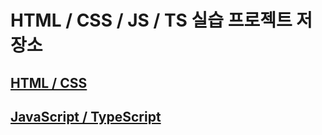 # HTML / CSS / JS / TS 실습 프로젝트 저장소

## [HTML / CSS](https://github.com/donghun-k/front-end-basic/tree/main/html-css)

## [JavaScript / TypeScript](https://github.com/donghun-k/front-end-basic/tree/main/js-ts)
